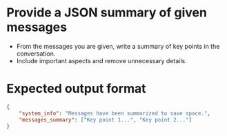 # Provide a JSON summary of given messages
- From the messages you are given, write a summary of key points in the conversation.
- Include important aspects and remove unnecessary details.

# Expected output format
~~~json
{
    "system_info": "Messages have been summarized to save space.",
    "messages_summary": ["Key point 1...", "Key point 2..."]
}
~~~